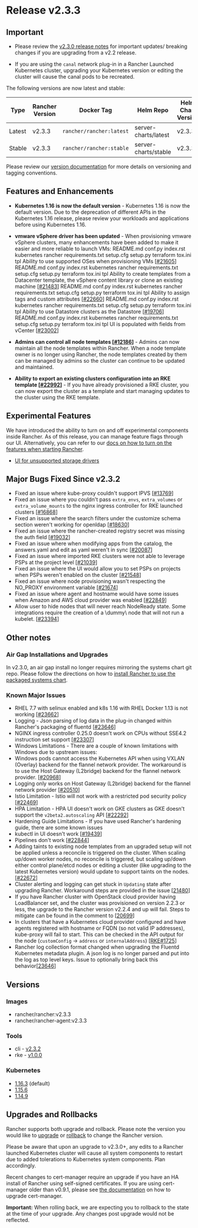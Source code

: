# Release v2.3.3

## Important

- Please review the [v2.3.0 release notes](https://github.com/rancher/rancher/releases/tag/v2.3.0) for important updates/ breaking changes if you are upgrading from a v2.2 release.

- If you are using the `canal` network plug-in in a Rancher Launched Kubernetes cluster, upgrading your Kubernetes version or editing the cluster will cause the canal pods to be recreated. 

The following versions are now latest and stable:

 |Type | Rancher Version | Docker Tag |Helm Repo| Helm Chart Version |
 |---|---|---|---|---|
 | Latest | v2.3.3 | `rancher/rancher:latest` | server-charts/latest |v2.3.3 |
 | Stable | v2.3.3 | `rancher/rancher:stable` | server-charts/stable | v2.3.3 | 

Please review our [version documentation](https://rancher.com/docs/rancher/v2.x/en/installation/server-tags/) for more details on versioning and tagging conventions.

## Features and Enhancements
* **Kubernetes 1.16 is now the default version** - Kubernetes 1.16 is now the default version. Due to the deprecation of different APIs in the Kubernetes 1.16 release, please review your workloads and applications before using Kubernetes 1.16. 

* **vmware vSphere driver has been updated** - When provisioning vmware vSphere clusters, many enhancements have been added to make it easier and more reliable to launch VMs:
 README.md conf.py index.rst kubernetes rancher requirements.txt setup.cfg setup.py terraform tox.ini tpl Ability to use supported OSes when provisioning VMs [[#21605](https://github.com/rancher/rancher/issues/21605)]
 README.md conf.py index.rst kubernetes rancher requirements.txt setup.cfg setup.py terraform tox.ini tpl Ability to create templates from a Datacenter template, the vSphere content library or clone an existing machine [[#21483](https://github.com/rancher/rancher/issues/21483)]
 README.md conf.py index.rst kubernetes rancher requirements.txt setup.cfg setup.py terraform tox.ini tpl Ability to assign tags and custom attributes [[#22660](https://github.com/rancher/rancher/issues/22660)]
 README.md conf.py index.rst kubernetes rancher requirements.txt setup.cfg setup.py terraform tox.ini tpl Ability to use Datastore clusters as the Datastore [[#19706](https://github.com/rancher/rancher/issues/197067)]
 README.md conf.py index.rst kubernetes rancher requirements.txt setup.cfg setup.py terraform tox.ini tpl UI is populated with fields from vCenter [[#23002](https://github.com/rancher/rancher/issues/23002)]

* **Admins can control all node templates [[#12186](https://github.com/rancher/rancher/issues/12186)]** - Admins can now maintain all the node templates within Rancher. When a node template owner is no longer using Rancher, the node templates created by them can be managed by admins so the cluster can continue to be updated and maintained. 

* **Ability to export an existing clusters configuration into an RKE template [[#22992](https://github.com/rancher/rancher/issues/22992)]** - If you have already provisioned a RKE cluster, you can now export the cluster as a template and start managing updates to the cluster using the RKE template.

## Experimental Features

We have introduced the ability to turn on and off experimental components inside Rancher. As of this release, you can manage feature flags through our UI. Alternatively, you can refer to our [docs on how to turn on the features when starting Rancher](https://rancher.com/docs/rancher/v2.x/en/admin-settings/feature-flags/).

* [UI for unsupported storage drivers](https://rancher.com/docs/rancher/v2.x/en/admin-settings/feature-flags/enable-not-default-storage-drivers/)

## Major Bugs Fixed Since v2.3.2
- Fixed an issue where kube-proxy couldn't support IPVS [[#13769](https://github.com/rancher/rancher/issues/13769)] 
- Fixed an issue where you couldn't pass `extra_envs`, `extra_volumes` or `extra_volume_mounts` to the nginx ingress controller for RKE launched clusters [[#16868](https://github.com/rancher/rancher/issues/16868)]
- Fixed an issue where the search filters under the customize schema section weren't working for openldap [[#18630](https://github.com/rancher/rancher/issues/18630)]
- Fixed an issue where the rancher-created registry secret was missing the auth field [[#19032](https://github.com/rancher/rancher/issues/19032)]
- Fixed an issue where when modifying apps from the catalog, the answers.yaml and edit as yaml weren't in sync [[#20087](https://github.com/rancher/rancher/issues/20087)]
- Fixed an issue where imported RKE clusters were not able to leverage PSPs at the project level [[#21039](https://github.com/rancher/rancher/issues/21039)]
- Fixed an issue where the UI would allow you to set PSPs on projects when PSPs weren't enabled on the cluster [[#21548](https://github.com/rancher/rancher/issues/21548)]
- Fixed an issue where node provisioning wasn't respecting the NO_PROXY environment variable [[#21674](https://github.com/rancher/rancher/issues/21674)]
- Fixed an issue where agent and hostname would have some issues when Amazon and AWS cloud provider was enabled [[#22849](https://github.com/rancher/rancher/issues/22849)]
- Allow user to hide nodes that will never reach NodeReady state. Some integrations require the creation of a \dummy\ node that will not run a kubelet. [[#23394](https://github.com/rancher/rancher/issues/23394)]

## Other notes

### Air Gap Installations and Upgrades

In v2.3.0, an air gap install no longer requires mirroring the systems chart git repo. Please follow the directions on how to [install Rancher to use the packaged systems chart](https://rancher.com/docs/rancher/v2.x/en/installation/air-gap/install-rancher).

### Known Major Issues

- RHEL 7.7 with selinux enabled and k8s 1.16 with RHEL Docker 1.13 is not working [[#23662](https://github.com/rancher/rancher/issues/23662)]
- Logging - Json parsing of log data in the plug-in changed within Rancher's packaging of fluentd [[#23646](https://github.com/rancher/rancher/issues/23646)]
- NGINX ingress controller 0.25.0 doesn't work on CPUs without SSE4.2 instruction set support [[#23307](https://github.com/rancher/rancher/issues/23307)]
- Windows Limitations - There are a couple of known limitations with Windows due to upstream issues: 
 - Windows pods cannot access the Kubernetes API when using VXLAN (Overlay) backend for the flannel network provider. The workaround is to use the Host Gateway (L2bridge) backend for the flannel network provider. [[#20968](https://github.com/rancher/rancher/issues/20968)]
 - Logging only works on Host Gateway (L2bridge) backend for the flannel network provider [[#20510](https://github.com/rancher/rancher/issues/20510)]
- Istio Limitation - Istio will not work with a restricted pod security policy [[#22469](https://github.com/rancher/rancher/issues/22469)]
- HPA Limitation - HPA UI doesn't work on GKE clusters as GKE doesn't support the `v2beta2.autoscaling` API [[#22292](https://github.com/rancher/rancher/issues/22292)]
- Hardening Guide Limitations - If you have used Rancher's hardening guide, there are some known issues
 - kubectl in UI doesn't work [[#19439](https://github.com/rancher/rancher/issues/19439)]
 - Pipelines don't work [[#22844](https://github.com/rancher/rancher/issues/22844)]
- Adding taints to existing node templates from an upgraded setup will not be applied unless a reconcile is triggered on the cluster. When scaling up/down worker nodes, no reconcile is triggered, but scaling up/down either control plane/etcd nodes or editing a cluster (like upgrading to the latest Kubernetes version) would update to support taints on the nodes. [[#22672](https://github.com/rancher/rancher/issues/22672)]
- Cluster alerting and logging can get stuck in `Updating` state after upgrading Rancher. Workaround steps are provided in the issue [[21480](https://github.com/rancher/rancher/issues/21480)]
- If you have Rancher cluster with OpenStack cloud provider having LoadBalancer set, and the cluster was provisioned on version 2.2.3 or less, the upgrade to the Rancher version v2.2.4 and up will fail. Steps to mitigate can be found in the comment to [[20699](https://github.com/rancher/rancher/issues/20699)]
- In clusters that have a Kubernetes cloud provider configured and have agents registered with hostname or FQDN (so not valid IP addresses), kube-proxy will fail to start. This can be checked in the API output for the node (`customConfig` -> `address` or `internalAddress`) [[RKE#1725](https://github.com/rancher/rke/issues/1725)]
- Rancher log collection format changed when upgrading the Fluentd Kubernetes metadata plugin. A json log is no longer parsed and put into the log as top level keys. Issue to optionally bring back this behavior[[23646](https://github.com/rancher/rancher/issues/23646)]

## Versions

### Images
- rancher/rancher:v2.3.3
- rancher/rancher-agent:v2.3.3

### Tools
- cli - [v2.3.2](https://github.com/rancher/cli/releases/tag/v2.3.2)
- rke - [v1.0.0](https://github.com/rancher/rke/releases/tag/v1.0.0)

### Kubernetes

- [1.16.3](https://github.com/rancher/hyperkube/releases/tag/v1.16.3-rancher1) 
(default)
- [1.15.6](https://github.com/rancher/hyperkube/releases/tag/v1.15.6-rancher1) 
- [1.14.9](https://github.com/rancher/hyperkube/releases/tag/v1.14.9-rancher1) 

## Upgrades and Rollbacks

Rancher supports both upgrade and rollback. Please note the version you would like to [upgrade](https://rancher.com/docs/rancher/v2.x/en/upgrades/) or [rollback](https://rancher.com/docs/rancher/v2.x/en/backups/rollbacks/) to change the Rancher version.

Please be aware that upon an upgrade to v2.3.0+, any edits to a Rancher launched Kubernetes cluster will cause all system components to restart due to added tolerations to Kubernetes system components. Plan accordingly.

Recent changes to cert-manager require an upgrade if you have an HA install of Rancher using self-signed certificates. If you are using cert-manager older than v0.9.1, please see [the documentation](https://rancher.com/docs/rancher/v2.x/en/installation/options/upgrading-cert-manager/) on how to upgrade cert-manager.

**Important:** When rolling back, we are expecting you to rollback to the state at the time of your upgrade. Any changes post upgrade would not be reflected. 